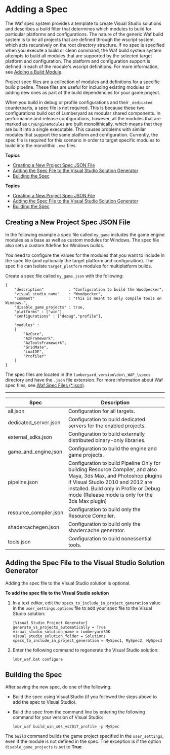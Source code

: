 # Adding a Spec<a name="waf-using-spec"></a>

The Waf spec system provides a template to create Visual Studio solutions and describes a build filter that determines which modules to build for particular platforms and configurations\. The nature of the generic Waf build system is to be all projects that are defined through the wscript system, which acts recursively on the root directory structure\. If no spec is specified when you execute a build or clean command, the Waf build system system attempts to build all modules that are supported by the selected target platform and configuration\. The platform and configuration support is defined in each of the module's wscript definitions\. For more information, see [Adding a Build Module](waf-using-module.md)\.

Project spec files are a collection of modules and definitions for a specific build pipeline\. These files are useful for including existing modules or adding new ones as part of the build dependencies for your game project\.

When you build in debug or profile configurations and their `_dedicated` counterparts, a spec file is not required\. This is because these two configurations build out of Lumberyard as modular shared components\. In performance and release configurations, however, all the modules that are marked as `CryEngineModules` are built monolithically, which means that they are built into a single executable\. This causes problems with similar modules that support the same platform and configuration\. Currently, the spec file is required for this scenario in order to target specific modules to build into the monolithic `.exe` files\.

**Topics**
+ [Creating a New Project Spec JSON File](#add-spec-new-json-file)
+ [Adding the Spec File to the Visual Studio Solution Generator](#add-spec-vs-solution-generator)
+ [Building the Spec](#add-spec-build-spec)

**Topics**
+ [Creating a New Project Spec JSON File](#add-spec-new-json-file)
+ [Adding the Spec File to the Visual Studio Solution Generator](#add-spec-vs-solution-generator)
+ [Building the Spec](#add-spec-build-spec)

## Creating a New Project Spec JSON File<a name="add-spec-new-json-file"></a>

In the following example a spec file called `my_game` includes the game engine modules as a base as well as custom modules for Windows\. The spec file also sets a custom \#define for Windows builds\.

You need to configure the values for the modules that you want to include in the spec file \(and optionally the target platform and configuration\)\. The spec file can isolate `target_platform` modules for multiplatform builds\.

Create a spec file called `my_game.json` with the following:

```
{
    "description"           : "Configuration to build the Woodpecker",
    "visual_studio_name"    : "Woodpecker",
    "comment"               : "This is meant to only compile tools on Windows.",
    "disable_game_projects" : true,
    "platforms" : ["win"],
    "configurations" : ["debug","profile"],

    "modules" :
    [
        "AzCore",
        "AzFramework",        
        "AzToolsFramework",
        "GridMate",
        "LuaIDE",
        "Profiler"
    ]
}
```

The spec files are located in the `lumberyard_version\dev\_WAF_\specs` directory and have the `.json` file extension\. For more information about Waf spec files, see [Waf Spec Files \(\*\.json\)](waf-files-spec-file.md)\.


****  

| Spec | Description | 
| --- | --- | 
| all\.json | Configuration for all targets\. | 
| dedicated\_server\.json | Configuration to build dedicated servers for the enabled projects\. | 
| external\_sdks\.json | Configuration to build externally distributed binary\-only libraries\. | 
| game\_and\_engine\.json | Configuration to build the engine and game projects\. | 
| pipeline\.json | Configuration to build Pipeline Only for building Resource Compiler, and also Maya, 3ds Max, and Photoshop plugins if Visual Studio 2010 and 2012 are installed\. Build only in Profile or Debug mode \(Release mode is only for the 3ds Max plugin\) | 
| resource\_compiler\.json | Configuration to build only the Resource Compiler\. | 
| shadercachegen\.json | Configuration to build only the shadercache generator\. | 
| tools\.json | Configuration to build nonessential tools\. | 

## Adding the Spec File to the Visual Studio Solution Generator<a name="add-spec-vs-solution-generator"></a>

Adding the spec file to the Visual Studio solution is optional\.

**To add the spec file to the Visual Studio solution**

1. In a text editor, edit the `specs_to_include_in_project_generation` value in the `user_settings.options` file to add your spec file to the Visual Studio solution:

   ```
   [Visual Studio Project Generator]
   generate_vs_projects_automatically = True
   visual_studio_solution_name = LumberyardSDK
   visual_studio_solution_folder = Solutions
   specs_to_include_in_project_generation = MySpec1, MySpec2, MySpec3
   ```

1. Enter the following command to regenerate the Visual Studio solution: 

   ```
   lmbr_waf.bat configure
   ```

## Building the Spec<a name="add-spec-build-spec"></a>

After saving the new spec, do one of the following:
+ Build the spec using Visual Studio \(if you followed the steps above to add the spec to Visual Studio\)\.
+ Build the spec from the command line by entering the following command for your version of Visual Studio: 

  ```
  lmbr_waf build_win_x64_vs2017_profile -p MySpec
  ```

The `build` command builds the game project specified in the `user_settings`, even if the module is not defined in the spec\. The exception is if the option `disable_game_projects` is set to **True**\.
